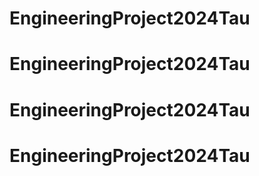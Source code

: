 # EngineeringProject2024Tau
# EngineeringProject2024Tau
# EngineeringProject2024Tau
# EngineeringProject2024Tau
